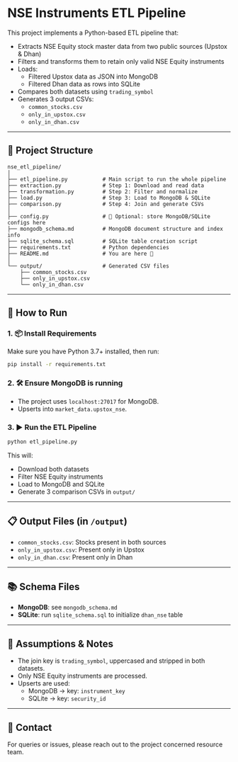 # NSE Instruments ETL Pipeline

This project implements a Python-based ETL pipeline that:
- Extracts NSE Equity stock master data from two public sources (Upstox & Dhan)
- Filters and transforms them to retain only valid NSE Equity instruments
- Loads:
  - Filtered Upstox data as JSON into MongoDB
  - Filtered Dhan data as rows into SQLite
- Compares both datasets using `trading_symbol`
- Generates 3 output CSVs:
  - `common_stocks.csv`
  - `only_in_upstox.csv`
  - `only_in_dhan.csv`

---

## 📁 Project Structure

```
nse_etl_pipeline/
│
├── etl_pipeline.py           # Main script to run the whole pipeline
├── extraction.py             # Step 1: Download and read data
├── transformation.py         # Step 2: Filter and normalize
├── load.py                   # Step 3: Load to MongoDB & SQLite
├── comparison.py             # Step 4: Join and generate CSVs
│
├── config.py                 # 🔄 Optional: store MongoDB/SQLite configs here
├── mongodb_schema.md         # MongoDB document structure and index info
├── sqlite_schema.sql         # SQLite table creation script
├── requirements.txt          # Python dependencies
├── README.md                 # You are here 📘
│
└── output/                   # Generated CSV files
    ├── common_stocks.csv
    ├── only_in_upstox.csv
    └── only_in_dhan.csv
```

---

## 🚀 How to Run

### 1. 📦 Install Requirements

Make sure you have Python 3.7+ installed, then run:

```bash
pip install -r requirements.txt
```

### 2. 🛠️ Ensure MongoDB is running

- The project uses `localhost:27017` for MongoDB.
- Upserts into `market_data.upstox_nse`.

### 3. ▶️ Run the ETL Pipeline

```bash
python etl_pipeline.py
```

This will:

- Download both datasets
- Filter NSE Equity instruments
- Load to MongoDB and SQLite
- Generate 3 comparison CSVs in `output/`

---

## 📋 Output Files (in `/output`)

- `common_stocks.csv`: Stocks present in both sources
- `only_in_upstox.csv`: Present only in Upstox
- `only_in_dhan.csv`: Present only in Dhan

---

## 📚 Schema Files

- **MongoDB**: see `mongodb_schema.md`
- **SQLite**: run `sqlite_schema.sql` to initialize `dhan_nse` table

---

## 📝 Assumptions & Notes

- The join key is `trading_symbol`, uppercased and stripped in both datasets.
- Only NSE Equity instruments are processed.
- Upserts are used:
  - MongoDB → key: `instrument_key`
  - SQLite → key: `security_id`

---

## 💬 Contact

For queries or issues, please reach out to the project concerned resource team.
